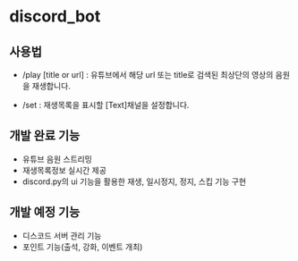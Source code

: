 # discord_bot


## 사용법
- /play [title or url] : 유튜브에서 해당 url 또는 title로 검색된 최상단의 영상의 음원을 재생합니다.

- /set : 재생목록을 표시할 [Text]채널을 설정합니다.

## 개발 완료 기능
- 유튜브 음원 스트리밍
- 재생목록정보 실시간 제공
- discord.py의 ui 기능을 활용한 재생, 일시정지, 정지, 스킵 기능 구현

## 개발 예정 기능

- 디스코드 서버 관리 기능
- 포인트 기능(출석, 강화, 이벤트 개최)